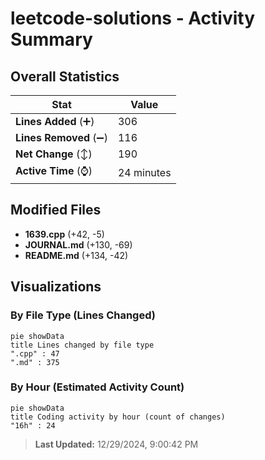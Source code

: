 # leetcode-solutions - Activity Summary 

## Overall Statistics

| Stat                   | Value                                                             |
| ---------------------- | ----------------------------------------------------------------- |
| **Lines Added** (➕)   | 306                                          |
| **Lines Removed** (➖) | 116                                        |
| **Net Change** (↕)    | 190                |
| **Active Time** (⌚)   | 24 minutes |


## Modified Files
- **1639.cpp** (+42, -5)
- **JOURNAL.md** (+130, -69)
- **README.md** (+134, -42)

## Visualizations

### By File Type (Lines Changed)

```mermaid
pie showData
title Lines changed by file type
".cpp" : 47
".md" : 375
```

### By Hour (Estimated Activity Count)

```mermaid
pie showData
title Coding activity by hour (count of changes)
"16h" : 24
```


> **Last Updated:** 12/29/2024, 9:00:42 PM